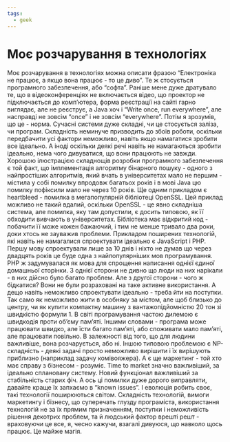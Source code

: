 ```yaml
---
tags:
  - geek
---
```


# Моє розчарування в технологіях

Моє розчарування в технологіях можна описати фразою “Електроніка не працює, а якщо вона працює - то це диво”.
Те ж стосується програмного забезпечення, або “софта”.
Раніше мене дуже дратувало те, що в відеоконференціях не включається відео, що проектор не підключається до комп’ютера, форма реєстрації на сайті гарно виглядає, але не реєструє, а Java хоч і “Write once, run everywhere”, але насправді не зовсім “once” і не зовсім “everywhere”.
Потім я зрозумів, що це - норма.
Сучасні системи дуже складні, чи це стосується заліза, чи програм.
Складність неминуче призводить до збоїв роботи, оскільки передбачити усі фактори неможливо, навіть якщо намагатися зробити все ідеально.
А іноді оскільки деякі речі навіть не намагаються зробити ідеально, нема чого дивуватися, що вони працюють не завжди.
Хорошою ілюстрацією складнощів розробки програмного забезпечення є той факт, що імплементація алгоритму бінарного пошуку - одного з найпростіших алгоритмів, який вчать в університетах мало не першим - містила у собі помилку впродовж багатьох років і в мові Java цю помилку пофіксили мало не через 10 років.
Ще одним прикладом є heartbleed - помилка в мегапопулярній бібліотеці OpenSSL.
Цей приклад можливо не такий вдалий, оскільки OpenSSL - це явно складніша система, але помилка, яку там допустили, є досить типовою, як її обходити вивчають в університетах.
Бібліотека має відкритий код - побачити її може кожен бажаючий, і тим не менше тривало два роки, доки хтось не зауважив проблеми.
Прикладом поширених технологій, які навіть не намагалися спроектувати ідеально є JavaScript і PHP.
Першу мову спроектували лише за 10 днів і ніхто не думав що через двадцять років це буде одна з найпопулярніших мов програмування.
PHP ж задумувалася як мова для спрощення написання однієї єдиної домашньої сторінки.
З однієї сторони не дивно що люди на них нарікали - в них дійсно було багато проблем.
Але з другої сторони - чого ж бідкатися?
Вони не були розраховані на таке активне використання.
А дещо навіть неможливо спроектувати ідеально - треба йти на поступки.
Так само як неможливо жити в особняку за містом, але щоб близько до центру, чи як купити компактну машину з вантажопідйомністю 20 тон зі швидкістю формули 1.
В світі програмування частою дилемою є швидкодія проти об’єму пам’яті.
Іншими словами - програма може працювати швидко, але їсти багато пам’яті, або споживати мало пам’яті, але працювати повільно.
В залежності від того, що для людини важливіше, вона розчарується, або ні.
Іншою типовою проблемою є NP-складність - деякі задачі просто неможливо вирішити і їх вирішують приблизно (наприклад задачу комівояжера).
А є ще маркетинг - той хто має справу з бізнесом - розуміє.
Time to market значно важливіший, за ідеально сплановану систему.
Новий функціонал важливіший за стабільність старих фіч.
А ось ці помилки дуже дорого виправляти, давайте краще їх запхаємо в “known issues”.
І еволюція робить своє, такі технології поширюються світом.
Складність технологій, вимоги маркетингу і бізнесу, що суперечать глузду програміста, використання технологій не за їх прямим призначенням, поступки і неможливість рішення декотрих проблем, та й людський фактор врешті решт - враховуючи це все, я, чесно кажучи, взагалі дивуюся, що навколо щось працює.
Це майже магія.

